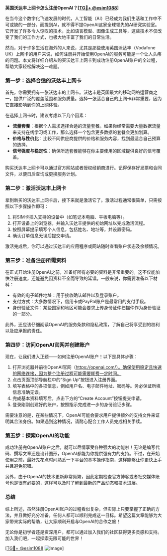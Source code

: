 **英国沃达丰上网卡怎么注册OpenAI？[[TG💪+ @esim1088](https://t.me/s/esim1088)]**

在当今这个数字化飞速发展的时代，人工智能（AI）已经成为我们生活和工作中不可或缺的一部分。而提到AI，就不得不提OpenAI这家全球领先的AI研究实验室。它开发了许多令人惊叹的技术，比如语言模型、图像生成工具等，这些技术不仅改变了我们的工作方式，也极大地丰富了我们的日常生活。

然而，对于许多生活在海外的人来说，尤其是那些使用英国沃达丰（Vodafone UK）上网卡的用户来说，如何注册并开始使用OpenAI的服务可能是一个让人头疼的问题。本文将详细介绍从购买沃达丰上网卡到成功注册OpenAI账户的全过程，帮助大家轻松解决这一难题。

### 第一步：选择合适的沃达丰上网卡

首先，你需要拥有一张沃达丰的上网卡。沃达丰是英国最大的移动网络运营商之一，提供广泛的覆盖范围和服务质量。选择一张适合自己的上网卡非常重要，因为它直接影响到你的上网体验。

在选择上网卡时，建议考虑以下几个因素：

- **流量套餐**：根据个人需求选择合适的流量套餐。如果你经常需要大量数据流量来支持在线学习或工作，那么选择一个包含更多数据的套餐会更加划算。
- **价格与性价比**：比较不同供应商提供的价格和服务内容，找到最适合自己预算的选择。
- **信号强度与稳定性**：确保所选套餐能够在你主要使用的区域提供良好的信号覆盖。

购买沃达丰上网卡可以通过官方网站或者授权经销商进行。记得保存好发票和合同文件，以便日后查询或更换服务计划。

### 第二步：激活沃达丰上网卡

拿到新买的沃达丰上网卡后，接下来就是激活它了。激活过程通常很简单，只需按照以下步骤操作即可：

1. 将SIM卡插入支持的设备中（如笔记本电脑、平板电脑等）。
2. 打开设备上的浏览器，并输入沃达丰提供的初始网址以完成激活流程。
3. 按照屏幕提示填写个人信息，包括姓名、地址等，并设置密码。
4. 确认订单信息无误后提交申请。

激活完成后，你可以通过沃达丰的应用程序或网站随时查看账户状态及余额情况。

### 第三步：准备注册所需资料

在正式开始注册OpenAI之前，准备好所有必要的资料是非常重要的。这不仅能加快注册速度，还能避免因资料不全而导致的延误。一般来说，你需要准备以下材料：

- 有效的电子邮件地址：用于接收确认邮件以及登录账户。
- 支付方式：大多数情况下，信用卡或PayPal账户是最常用的支付手段。
- 身份验证文件：某些国家和地区可能会要求上传身份证件扫描件作为身份验证的一部分。

此外，还应该仔细阅读OpenAI的服务条款和隐私政策，了解自己将享受到的权利以及应承担的责任。

### 第四步：访问OpenAI官网并创建账户

现在，让我们进入正题——如何注册OpenAI账户！以下是具体步骤：

1. 打开浏览器并前往OpenAI官网（https://openai.com/）。确保使用稳定且快速的网络连接，因为整个注册过程可能需要耗费一定时间。
2. 点击页面顶部导航栏中的“Sign Up”按钮进入注册界面。
3. 填写表格中的各项信息，例如用户名、电子邮件地址、密码等。务必保证所填信息准确无误。
4. 完成基本资料填写后，点击下方的“Create Account”按钮提交申请。
5. 登录刚刚创建好的账户，按照指示完成进一步的身份验证步骤。

需要注意的是，在某些情况下，OpenAI可能会要求用户提供额外的支持文件来证明其合法身份。如果遇到这种情况，请耐心配合工作人员完成相关手续。

### 第五步：探索OpenAI的功能

成功注册完OpenAI账户之后，就可以尽情享受各种强大的功能啦！无论是编写代码、撰写文章还是设计图形，OpenAI都能为你提供强有力的支持。不过，在开始使用之前，最好先花点时间熟悉一下平台的基本操作指南，这样能够让你更快上手并且避免犯错。

另外，由于OpenAI的技术更新非常频繁，因此定期检查官方博客或者社交媒体账号也是很有必要的，这样可以及时了解到最新的产品动态和技术进展。

### 总结

综上所述，虽然注册OpenAI账户的过程看似复杂，但实际上只要掌握了正确的方法，并且做好充分准备，任何人都可以顺利完成这一目标。希望这篇文章能够为大家带来实际的帮助，让大家顺利开启与OpenAI的合作之旅！

无论你是初学者还是资深用户，都可以通过加入我们的社区获得更多灵感和支持。加入我们吧，一起探索无限可能的世界！

[[TG💪+ @esim1088](https://t.me/s/esim1088) ![Image](https://i.postimg.cc/4NQfJmqS/Snipaste-2025-05-13-00-14-12.png)]
